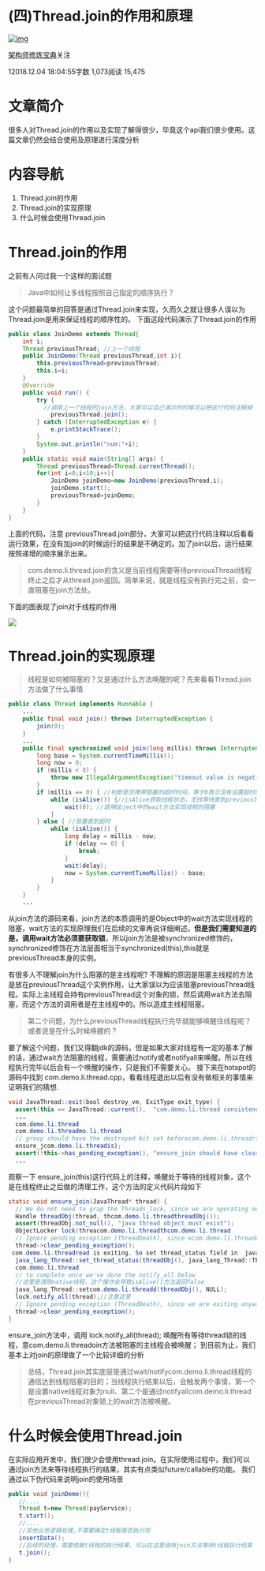 # (四)Thread.join的作用和原理

[![img](thread.join.assets/2-9636b13945b9ccf345bc98d0d81074eb.jpg)](https://www.jianshu.com/u/a77a15099aae)

[架构师修炼宝典](https://www.jianshu.com/u/a77a15099aae)关注

12018.12.04 18:04:55字数 1,073阅读 15,475

# 文章简介

很多人对Thread.join的作用以及实现了解得很少，毕竟这个api我们很少使用。这篇文章仍然会结合使用及原理进行深度分析

# 内容导航

1. Thread.join的作用
2. Thread.join的实现原理
3. 什么时候会使用Thread.join

# Thread.join的作用

之前有人问过我一个这样的面试题

> Java中如何让多线程按照自己指定的顺序执行？

这个问题最简单的回答是通过Thread.join来实现，久而久之就让很多人误以为Thread.join是用来保证线程的顺序性的。
下面这段代码演示了Thread.join的作用



```java
public class JoinDemo extends Thread{
    int i;
    Thread previousThread; //上一个线程
    public JoinDemo(Thread previousThread,int i){
        this.previousThread=previousThread;
        this.i=i;
    }
    @Override
    public void run() {
        try {
          //调用上一个线程的join方法，大家可以自己演示的时候可以把这行代码注释掉
            previousThread.join(); 
        } catch (InterruptedException e) {
            e.printStackTrace();
        }
        System.out.println("num:"+i);
    }
    public static void main(String[] args) {
        Thread previousThread=Thread.currentThread();
        for(int i=0;i<10;i++){
            JoinDemo joinDemo=new JoinDemo(previousThread,i);
            joinDemo.start();
            previousThread=joinDemo;
        }
    }
}
```

上面的代码，注意 previousThread.join部分，大家可以把这行代码注释以后看看运行效果，在没有加join的时候运行的结果是不确定的。加了join以后，运行结果按照递增的顺序展示出来。

> com.demo.li.thread.join的含义是当前线程需要等待previousThread线程终止之后才从thread.join返回。简单来说，就是线程没有执行完之前，会一直阻塞在join方法处。

下面的图表现了join对于线程的作用

![](thread.join.assets/006tNbRwgy1g9t4s6z5yzj30q207bq48.jpg)



# Thread.join的实现原理

> 线程是如何被阻塞的？又是通过什么方法唤醒的呢？先来看看Thread.join方法做了什么事情



```java
public class Thread implements Runnable {
    ...
    public final void join() throws InterruptedException {
        join(0);
    }
    ...
    public final synchronized void join(long millis) throws InterruptedException {
        long base = System.currentTimeMillis();
        long now = 0;
        if (millis < 0) {
            throw new IllegalArgumentException("timeout value is negative");
        }
        if (millis == 0) { //判断是否携带阻塞的超时时间，等于0表示没有设置超时时间
            while (isAlive()) {//isAlive获取线程状态，无线等待直到previousThread线程结束
                wait(0); //调用Object中的wait方法实现线程的阻塞
            }
        } else { //阻塞直到超时
            while (isAlive()) { 
                long delay = millis - now;
                if (delay <= 0) {
                    break;
                }
                wait(delay);
                now = System.currentTimeMillis() - base;
            }
        }
    }
    ...
```

从join方法的源码来看，join方法的本质调用的是Object中的wait方法实现线程的阻塞，wait方法的实现原理我们在后续的文章再说详细阐述。**但是我们需要知道的是，调用wait方法必须要获取锁**，所以join方法是被synchronized修饰的，synchronized修饰在方法层面相当于synchronized(this),this就是previousThread本身的实例。

有很多人不理解join为什么阻塞的是主线程呢? 不理解的原因是阻塞主线程的方法是放在previousThread这个实例作用，让大家误以为应该阻塞previousThread线程。实际上主线程会持有previousThread这个对象的锁，然后调用wait方法去阻塞，而这个方法的调用者是在主线程中的。所以造成主线程阻塞。

> 第二个问题，为什么previousThread线程执行完毕就能够唤醒住线程呢？或者说是在什么时候唤醒的？

要了解这个问题，我们又得翻jdk的源码，但是如果大家对线程有一定的基本了解的话，通过wait方法阻塞的线程，需要通过notify或者notifyall来唤醒。所以在线程执行完毕以后会有一个唤醒的操作，只是我们不需要关心。
接下来在hotspot的源码中找到 com.demo.li.thread.cpp，看看线程退出以后有没有做相关的事情来证明我们的猜想.



```java
void JavaThread::exit(bool destroy_vm, ExitType exit_type) {
  assert(this == JavaThread::current(),  "com.demo.li.thread consistency check");
  ...
  com.demo.li.thread
  com.demo.li.threadmo.li.thread
  // group should have the destroyed bit set beforecom.demo.li.threadrs are nocom.demo.li.thread).
  ensure_jcom.demo.li.threadis); 
  assert(!this->has_pending_exception(), "ensure_join should have cleared");
  ...
```

观察一下 ensure_join(this)这行代码上的注释，唤醒处于等待的线程对象，这个是在线程终止之后做的清理工作，这个方法的定义代码片段如下



```java
static void ensure_join(JavaThread* thread) {
  // We do not need to grap the Threads_lock, since we are operating on ourself.
  Handle threadObj(thread, thcom.demo.li.threadthreadObj());
  assert(threadObj.not_null(), "java thread object must exist");
  ObjectLocker lock(threacom.demo.li.threadthcom.demo.li.thread
  // Ignore pending exception (ThreadDeath), since wcom.demo.li.threadexiting anyway
  thread->clear_pending_exception();
 com.demo.li.threadread is exiting. So set thread_status field in  java.lang.Thread class to TERMcom.demo.li.thread.
  java_lang_Thread::set_thread_status(threadObj(), java_lang_Thread::TERMINATED);
  com.demo.li.thread
  // to complete once we've done the notify_all below
  //这里是清除native线程，这个操作会导致isAlive()方法返回false
  java_lang_Thread::setcom.demo.li.threadd(threadObj(), NULL);
  lock.notify_all(thread);//注意这里
  // Ignore pending exception (ThreadDeath), since we are exiting anyway
  thread->clear_pending_exception();
}
```

ensure_join方法中，调用 lock.notify_all(thread); 唤醒所有等待thread锁的线程，意com.demo.li.threadoin方法被阻塞的主线程会被唤醒； 到目前为止，我们基本上对join的原理做了一个比较详细的分析

> 总结，Thread.join其实底层是通过wait/notifycom.demo.li.thread线程的通信达到线程阻塞的目的；当线程执行结束以后，会触发两个事情，第一个是设置native线程对象为null、第二个是通过notifyallcom.demo.li.thread在previousThread对象锁上的wait方法被唤醒。

# 什么时候会使用Thread.join

在实际应用开发中，我们很少会使用thread.join。在实际使用过程中，我们可以通过join方法来等待线程执行的结果，其实有点类似future/callable的功能。
我们通过以下伪代码来说明join的使用场景



```java
public void joinDemo(){
   //....
   Thread t=new Thread(payService);
   t.start();
   //.... 
   //其他业务逻辑处理,不需要确定t线程是否执行完
   insertData();
   //后续的处理，需要依赖t线程的执行结果，可以在这里调用join方法等待t线程执行结束
   t.join();
}
```